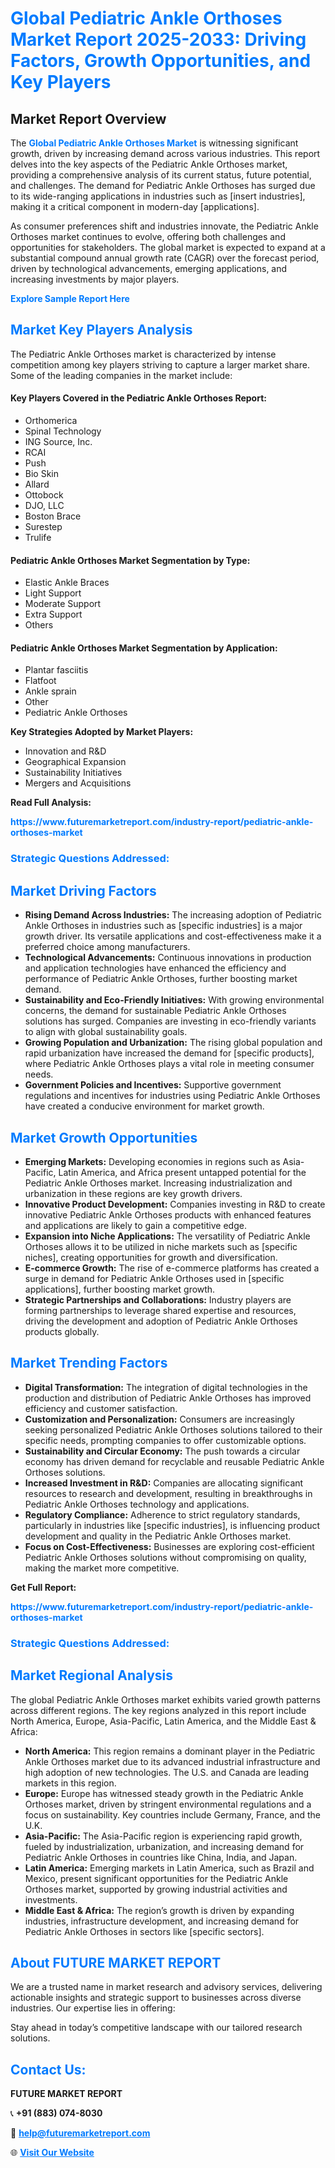 <h1 style="color: #007BFF;">Global Pediatric Ankle Orthoses Market Report 2025-2033: Driving Factors, Growth Opportunities, and Key Players</h1>

<section id="overview">
<h2>Market Report Overview</h2>
<p>The <a href="https://www.futuremarketreport.com/industry-report/pediatric-ankle-orthoses-market" style="color: #007BFF; text-decoration: none;"><strong>Global Pediatric Ankle Orthoses Market</strong></a> is witnessing significant growth, driven by increasing demand across various industries. This report delves into the key aspects of the Pediatric Ankle Orthoses market, providing a comprehensive analysis of its current status, future potential, and challenges. The demand for Pediatric Ankle Orthoses has surged due to its wide-ranging applications in industries such as [insert industries], making it a critical component in modern-day [applications].</p>
<p>As consumer preferences shift and industries innovate, the Pediatric Ankle Orthoses market continues to evolve, offering both challenges and opportunities for stakeholders. The global market is expected to expand at a substantial compound annual growth rate (CAGR) over the forecast period, driven by technological advancements, emerging applications, and increasing investments by major players.</p>
</section>

<section id="overview">
<p><a href="https://www.futuremarketreport.com/request-sample/reportId=122583" style="color: #007BFF; text-decoration: none;"><strong>Explore Sample Report Here</strong></a></p>
</section>

<section id="key-players">
<h2 style="color: #007BFF;">Market Key Players Analysis</h2>
<p>The Pediatric Ankle Orthoses market is characterized by intense competition among key players striving to capture a larger market share. Some of the leading companies in the market include:</p>
<h4>Key Players Covered in the Pediatric Ankle Orthoses Report:</h4>
<ul><li>Orthomerica</li><li>Spinal Technology</li><li>ING Source, Inc.</li><li>RCAI</li><li>Push</li><li>Bio Skin</li><li>Allard</li><li>Ottobock</li><li>DJO, LLC</li><li>Boston Brace</li><li>Surestep</li><li>Trulife</li></ul>
<h4>Pediatric Ankle Orthoses Market Segmentation by Type:</h4>
<ul><li>Elastic Ankle Braces</li><li>Light Support</li><li>Moderate Support</li><li>Extra Support</li><li>Others</li></ul>

<h4>Pediatric Ankle Orthoses Market Segmentation by Application:</h4>
<ul><li>Plantar fasciitis</li><li>Flatfoot</li><li>Ankle sprain</li><li>Other</li><li>Pediatric Ankle Orthoses</li></ul>
<p><strong>Key Strategies Adopted by Market Players:</strong></p>
<ul>
<li>Innovation and R&D</li>
<li>Geographical Expansion</li>
<li>Sustainability Initiatives</li>
<li>Mergers and Acquisitions</li>
</ul>
</section>

<section>
<p><strong>Read Full Analysis: </strong></p><a href="https://www.futuremarketreport.com/industry-report/pediatric-ankle-orthoses-market" style="color: #007BFF; text-decoration: none;"><strong>https://www.futuremarketreport.com/industry-report/pediatric-ankle-orthoses-market</strong></a>
<h3 style="color: #007BFF;">Strategic Questions Addressed:</h3>
</section>

<section id="driving-factors">
<h2 style="color: #007BFF;">Market Driving Factors</h2>
<ul>
<li><strong>Rising Demand Across Industries:</strong> The increasing adoption of Pediatric Ankle Orthoses in industries such as [specific industries] is a major growth driver. Its versatile applications and cost-effectiveness make it a preferred choice among manufacturers.</li>
<li><strong>Technological Advancements:</strong> Continuous innovations in production and application technologies have enhanced the efficiency and performance of Pediatric Ankle Orthoses, further boosting market demand.</li>
<li><strong>Sustainability and Eco-Friendly Initiatives:</strong> With growing environmental concerns, the demand for sustainable Pediatric Ankle Orthoses solutions has surged. Companies are investing in eco-friendly variants to align with global sustainability goals.</li>
<li><strong>Growing Population and Urbanization:</strong> The rising global population and rapid urbanization have increased the demand for [specific products], where Pediatric Ankle Orthoses plays a vital role in meeting consumer needs.</li>
<li><strong>Government Policies and Incentives:</strong> Supportive government regulations and incentives for industries using Pediatric Ankle Orthoses have created a conducive environment for market growth.</li>
</ul>
</section>

<section id="growth-opportunities">
<h2 style="color: #007BFF;">Market Growth Opportunities</h2>
<ul>
<li><strong>Emerging Markets:</strong> Developing economies in regions such as Asia-Pacific, Latin America, and Africa present untapped potential for the Pediatric Ankle Orthoses market. Increasing industrialization and urbanization in these regions are key growth drivers.</li>
<li><strong>Innovative Product Development:</strong> Companies investing in R&D to create innovative Pediatric Ankle Orthoses products with enhanced features and applications are likely to gain a competitive edge.</li>
<li><strong>Expansion into Niche Applications:</strong> The versatility of Pediatric Ankle Orthoses allows it to be utilized in niche markets such as [specific niches], creating opportunities for growth and diversification.</li>
<li><strong>E-commerce Growth:</strong> The rise of e-commerce platforms has created a surge in demand for Pediatric Ankle Orthoses used in [specific applications], further boosting market growth.</li>
<li><strong>Strategic Partnerships and Collaborations:</strong> Industry players are forming partnerships to leverage shared expertise and resources, driving the development and adoption of Pediatric Ankle Orthoses products globally.</li>
</ul>
</section>

<section id="trending-factors">
<h2 style="color: #007BFF;">Market Trending Factors</h2>
<ul>
<li><strong>Digital Transformation:</strong> The integration of digital technologies in the production and distribution of Pediatric Ankle Orthoses has improved efficiency and customer satisfaction.</li>
<li><strong>Customization and Personalization:</strong> Consumers are increasingly seeking personalized Pediatric Ankle Orthoses solutions tailored to their specific needs, prompting companies to offer customizable options.</li>
<li><strong>Sustainability and Circular Economy:</strong> The push towards a circular economy has driven demand for recyclable and reusable Pediatric Ankle Orthoses solutions.</li>
<li><strong>Increased Investment in R&D:</strong> Companies are allocating significant resources to research and development, resulting in breakthroughs in Pediatric Ankle Orthoses technology and applications.</li>
<li><strong>Regulatory Compliance:</strong> Adherence to strict regulatory standards, particularly in industries like [specific industries], is influencing product development and quality in the Pediatric Ankle Orthoses market.</li>
<li><strong>Focus on Cost-Effectiveness:</strong> Businesses are exploring cost-efficient Pediatric Ankle Orthoses solutions without compromising on quality, making the market more competitive.</li>
</ul>
</section>

<section>
<p><strong>Get Full Report: </strong></p><a href="https://www.futuremarketreport.com/industry-report/pediatric-ankle-orthoses-market" style="color: #007BFF; text-decoration: none;"><strong>https://www.futuremarketreport.com/industry-report/pediatric-ankle-orthoses-market</strong></a>
<h3 style="color: #007BFF;">Strategic Questions Addressed:</h3>
</section>


<section id="regional-analysis">
<h2 style="color: #007BFF;">Market Regional Analysis</h2>
<p>The global Pediatric Ankle Orthoses market exhibits varied growth patterns across different regions. The key regions analyzed in this report include North America, Europe, Asia-Pacific, Latin America, and the Middle East & Africa:</p>
<ul>
<li><strong>North America:</strong> This region remains a dominant player in the Pediatric Ankle Orthoses market due to its advanced industrial infrastructure and high adoption of new technologies. The U.S. and Canada are leading markets in this region.</li>
<li><strong>Europe:</strong> Europe has witnessed steady growth in the Pediatric Ankle Orthoses market, driven by stringent environmental regulations and a focus on sustainability. Key countries include Germany, France, and the U.K.</li>
<li><strong>Asia-Pacific:</strong> The Asia-Pacific region is experiencing rapid growth, fueled by industrialization, urbanization, and increasing demand for Pediatric Ankle Orthoses in countries like China, India, and Japan.</li>
<li><strong>Latin America:</strong> Emerging markets in Latin America, such as Brazil and Mexico, present significant opportunities for the Pediatric Ankle Orthoses market, supported by growing industrial activities and investments.</li>
<li><strong>Middle East & Africa:</strong> The region’s growth is driven by expanding industries, infrastructure development, and increasing demand for Pediatric Ankle Orthoses in sectors like [specific sectors].</li>
</ul>
</section>

<footer>
<h2 style="color: #007BFF;">About FUTURE MARKET REPORT</h2>
<p>We are a trusted name in market research and advisory services, delivering actionable insights and strategic support to businesses across diverse industries. Our expertise lies in offering:</p>

<p>Stay ahead in today’s competitive landscape with our tailored research solutions.</p>

<h2 style="color: #007BFF;">Contact Us:</h2>
<p><strong>FUTURE MARKET REPORT</strong></p>
<p>📞 <strong>+91 (883) 074-8030</strong></p>
<p>📧 <strong><a href="mailto:help@futuremarketreport.com" style="color: #007BFF;">help@futuremarketreport.com</a></strong></p>
<p>🌐 <strong><a href="https://www.futuremarketreport.com/" style="color: #007BFF;">Visit Our Website</a></strong></p>
</footer>